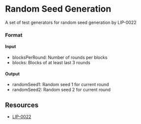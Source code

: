 # Random Seed Generation

A set of test generators for random seed generation by LIP-0022

### Format

#### Input

- blocksPerRound: Number of rounds per blocks
- blocks: Blocks of at least last 3 rounds

#### Output

- randomSeed1: Random seed 1 for current round
- randomSeed2: Random seed 2 for current round

## Resources

- [LIP-0022](https://github.com/LiskHQ/lips/blob/master/proposals/lip-0022.md#random-seeds-computation)
